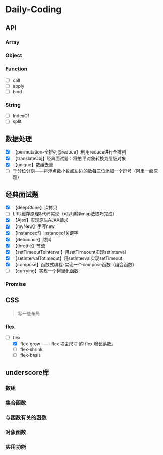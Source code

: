 # Daily-Coding

## API

### Array

### Object

### Function

- [ ] call
- [ ] apply
- [ ] bind

### String

- [ ] IndexOf
- [ ] split

## 数据处理

- [x] 【permutation-全排列@reduce】利用reduce进行全排列
- [x] 【translateObj】经典面试题：将拍平对象转换为层级对象
- [x] 【unique】数组去重
- [ ] 千分位分割——将浮点数小数点左边的数每三位添加一个逗号（阿里一面原题）

## 经典面试题

- [x] 【deepClone】深拷贝
- [ ] LRU缓存原理&代码实现（可以选择map法取巧完成）
- [x] 【Ajax】实现原生AJAX请求
- [x] 【myNew】手写new
- [x] 【instanceof】instanceof关键字
- [x] 【debounce】防抖
- [x] 【throttle】节流
- [x] 【setTimeoutTointerval】用setTimeount实现setInterval
- [x] 【setIntervalTotimeout】用setInterval实现setTimeout
- [x] 【compose】函数式编程-实现一个compose函数（组合函数）
- [ ] 【currying】实现一个柯里化函数

### Promise

## CSS

> 写一些布局

### flex

- [ ] flex
  - [x] flex-grow —— flex 项主尺寸 的 flex 增长系数。
  - [ ] flex-shrink
  - [ ] flex-basis

## underscore库

### 数组

### 集合函数

### 与函数有关的函数

### 对象函数

### 实用功能
